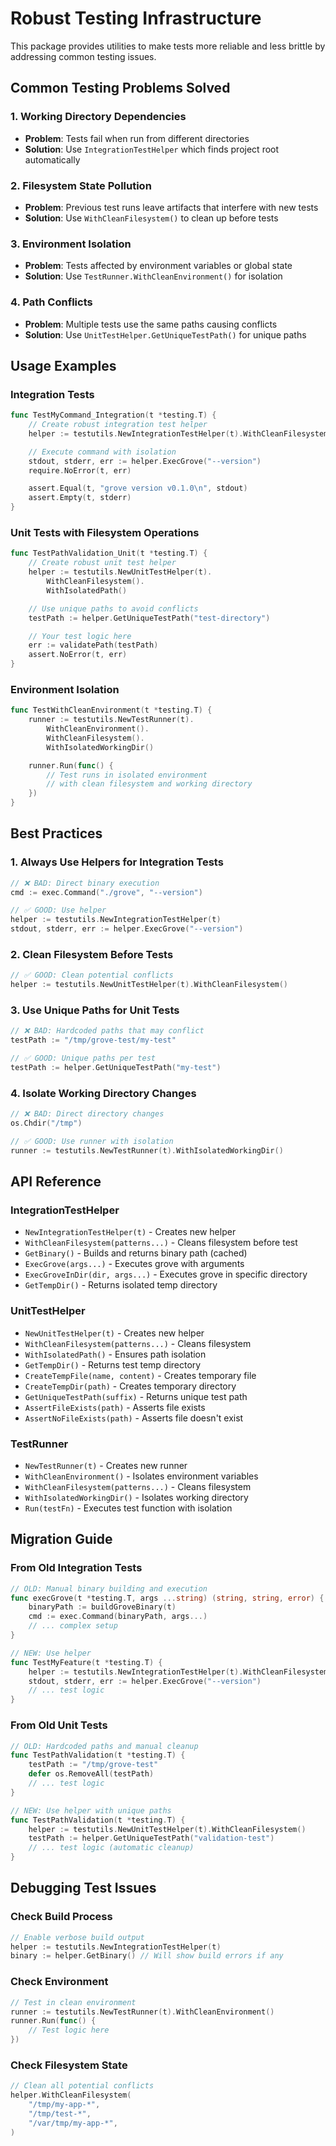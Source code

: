 # Robust Testing Infrastructure

This package provides utilities to make tests more reliable and less brittle by addressing common testing issues.

## Common Testing Problems Solved

### 1. Working Directory Dependencies

- **Problem**: Tests fail when run from different directories
- **Solution**: Use `IntegrationTestHelper` which finds project root automatically

### 2. Filesystem State Pollution

- **Problem**: Previous test runs leave artifacts that interfere with new tests
- **Solution**: Use `WithCleanFilesystem()` to clean up before tests

### 3. Environment Isolation

- **Problem**: Tests affected by environment variables or global state
- **Solution**: Use `TestRunner.WithCleanEnvironment()` for isolation

### 4. Path Conflicts

- **Problem**: Multiple tests use the same paths causing conflicts
- **Solution**: Use `UnitTestHelper.GetUniqueTestPath()` for unique paths

## Usage Examples

### Integration Tests

```go
func TestMyCommand_Integration(t *testing.T) {
    // Create robust integration test helper
    helper := testutils.NewIntegrationTestHelper(t).WithCleanFilesystem()

    // Execute command with isolation
    stdout, stderr, err := helper.ExecGrove("--version")
    require.NoError(t, err)

    assert.Equal(t, "grove version v0.1.0\n", stdout)
    assert.Empty(t, stderr)
}
```

### Unit Tests with Filesystem Operations

```go
func TestPathValidation_Unit(t *testing.T) {
    // Create robust unit test helper
    helper := testutils.NewUnitTestHelper(t).
        WithCleanFilesystem().
        WithIsolatedPath()

    // Use unique paths to avoid conflicts
    testPath := helper.GetUniqueTestPath("test-directory")

    // Your test logic here
    err := validatePath(testPath)
    assert.NoError(t, err)
}
```

### Environment Isolation

```go
func TestWithCleanEnvironment(t *testing.T) {
    runner := testutils.NewTestRunner(t).
        WithCleanEnvironment().
        WithCleanFilesystem().
        WithIsolatedWorkingDir()

    runner.Run(func() {
        // Test runs in isolated environment
        // with clean filesystem and working directory
    })
}
```

## Best Practices

### 1. Always Use Helpers for Integration Tests

```go
// ❌ BAD: Direct binary execution
cmd := exec.Command("./grove", "--version")

// ✅ GOOD: Use helper
helper := testutils.NewIntegrationTestHelper(t)
stdout, stderr, err := helper.ExecGrove("--version")
```

### 2. Clean Filesystem Before Tests

```go
// ✅ GOOD: Clean potential conflicts
helper := testutils.NewUnitTestHelper(t).WithCleanFilesystem()
```

### 3. Use Unique Paths for Unit Tests

```go
// ❌ BAD: Hardcoded paths that may conflict
testPath := "/tmp/grove-test/my-test"

// ✅ GOOD: Unique paths per test
testPath := helper.GetUniqueTestPath("my-test")
```

### 4. Isolate Working Directory Changes

```go
// ❌ BAD: Direct directory changes
os.Chdir("/tmp")

// ✅ GOOD: Use runner with isolation
runner := testutils.NewTestRunner(t).WithIsolatedWorkingDir()
```

## API Reference

### IntegrationTestHelper

- `NewIntegrationTestHelper(t)` - Creates new helper
- `WithCleanFilesystem(patterns...)` - Cleans filesystem before test
- `GetBinary()` - Builds and returns binary path (cached)
- `ExecGrove(args...)` - Executes grove with arguments
- `ExecGroveInDir(dir, args...)` - Executes grove in specific directory
- `GetTempDir()` - Returns isolated temp directory

### UnitTestHelper

- `NewUnitTestHelper(t)` - Creates new helper
- `WithCleanFilesystem(patterns...)` - Cleans filesystem
- `WithIsolatedPath()` - Ensures path isolation
- `GetTempDir()` - Returns test temp directory
- `CreateTempFile(name, content)` - Creates temporary file
- `CreateTempDir(path)` - Creates temporary directory
- `GetUniqueTestPath(suffix)` - Returns unique test path
- `AssertFileExists(path)` - Asserts file exists
- `AssertNoFileExists(path)` - Asserts file doesn't exist

### TestRunner

- `NewTestRunner(t)` - Creates new runner
- `WithCleanEnvironment()` - Isolates environment variables
- `WithCleanFilesystem(patterns...)` - Cleans filesystem
- `WithIsolatedWorkingDir()` - Isolates working directory
- `Run(testFn)` - Executes test function with isolation

## Migration Guide

### From Old Integration Tests

```go
// OLD: Manual binary building and execution
func execGrove(t *testing.T, args ...string) (string, string, error) {
    binaryPath := buildGroveBinary(t)
    cmd := exec.Command(binaryPath, args...)
    // ... complex setup
}

// NEW: Use helper
func TestMyFeature(t *testing.T) {
    helper := testutils.NewIntegrationTestHelper(t).WithCleanFilesystem()
    stdout, stderr, err := helper.ExecGrove("--version")
    // ... test logic
}
```

### From Old Unit Tests

```go
// OLD: Hardcoded paths and manual cleanup
func TestPathValidation(t *testing.T) {
    testPath := "/tmp/grove-test"
    defer os.RemoveAll(testPath)
    // ... test logic
}

// NEW: Use helper with unique paths
func TestPathValidation(t *testing.T) {
    helper := testutils.NewUnitTestHelper(t).WithCleanFilesystem()
    testPath := helper.GetUniqueTestPath("validation-test")
    // ... test logic (automatic cleanup)
}
```

## Debugging Test Issues

### Check Build Process

```go
// Enable verbose build output
helper := testutils.NewIntegrationTestHelper(t)
binary := helper.GetBinary() // Will show build errors if any
```

### Check Environment

```go
// Test in clean environment
runner := testutils.NewTestRunner(t).WithCleanEnvironment()
runner.Run(func() {
    // Test logic here
})
```

### Check Filesystem State

```go
// Clean all potential conflicts
helper.WithCleanFilesystem(
    "/tmp/my-app-*",
    "/tmp/test-*",
    "/var/tmp/my-app-*",
)
```
